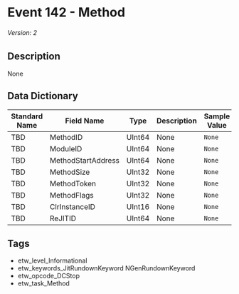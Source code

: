 # Event 142 - Method
###### Version: 2

## Description
None

## Data Dictionary
|Standard Name|Field Name|Type|Description|Sample Value|
|---|---|---|---|---|
|TBD|MethodID|UInt64|None|`None`|
|TBD|ModuleID|UInt64|None|`None`|
|TBD|MethodStartAddress|UInt64|None|`None`|
|TBD|MethodSize|UInt32|None|`None`|
|TBD|MethodToken|UInt32|None|`None`|
|TBD|MethodFlags|UInt32|None|`None`|
|TBD|ClrInstanceID|UInt16|None|`None`|
|TBD|ReJITID|UInt64|None|`None`|

## Tags
* etw_level_Informational
* etw_keywords_JitRundownKeyword NGenRundownKeyword
* etw_opcode_DCStop
* etw_task_Method